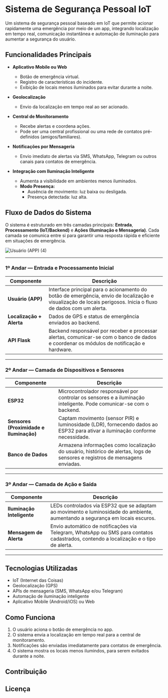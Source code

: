 # Sistema de Segurança Pessoal IoT

Um sistema de segurança pessoal baseado em IoT que permite acionar rapidamente uma emergência por meio de um app, integrando localização em tempo real, comunicação instantânea e automação de iluminação para aumentar a segurança do usuário.


## Funcionalidades Principais

- **Aplicativo Mobile ou Web**
    - Botão de emergência virtual.
    - Registro de características do incidente.
    - Exibição de locais menos iluminados para evitar durante a noite.

- **Geolocalização**
    - Envio da localização em tempo real ao ser acionado.

- **Central de Monitoramento**
    - Recebe alertas e coordena ações.
    - Pode ser uma central profissional ou uma rede de contatos pré-definidos (amigos/familiares).

- **Notificações por Mensageria**
    - Envio imediato de alertas via SMS, WhatsApp, Telegram ou outros canais para contatos de emergência.

- **Integração com Iluminação Inteligente**
    - Aumenta a visibilidade em ambientes menos iluminados.
    - **Modo Presença:**
        - Ausência de movimento: luz baixa ou desligada.
        - Presença detectada: luz alta.

## Fluxo de Dados do Sistema

O sistema é estruturado em três camadas principais: **Entrada**, **Processamento (IoT/Backend)** e **Ações (Iluminação e Mensageria)**. Cada camada se comunica entre si para garantir uma resposta rápida e eficiente em situações de emergência.

![Usuário (APP) (4)](https://github.com/user-attachments/assets/85f950cd-75d8-41fc-adb6-8a2ad44f9e9e)

---

### 1º Andar — Entrada e Processamento Inicial

| Componente         | Descrição |
|--------------------|-----------|
| **Usuário (APP)**  | Interface principal para o acionamento do botão de emergência, envio de localização e visualização de locais perigosos. Inicia o fluxo de dados com um alerta. |
| **Localização + Alerta** | Dados de GPS e status de emergência enviados ao backend. |
| **API Flask**      | Backend responsável por receber e processar alertas, comunicar-se com o banco de dados e coordenar os módulos de notificação e hardware. |

---

### 2º Andar — Camada de Dispositivos e Sensores

| Componente       | Descrição |
|------------------|-----------|
| **ESP32**        | Microcontrolador responsável por controlar os sensores e a iluminação inteligente. Pode comunicar-se com o backend. |
| **Sensores (Proximidade e Iluminação)** | Captam movimento (sensor PIR) e luminosidade (LDR), fornecendo dados ao ESP32 para ativar a iluminação conforme necessidade. |
| **Banco de Dados** | Armazena informações como localização do usuário, histórico de alertas, logs de sensores e registros de mensagens enviadas. |

---

### 3º Andar — Camada de Ação e Saída

| Componente                 | Descrição |
|----------------------------|-----------|
| **Iluminação Inteligente** | LEDs controlados via ESP32 que se adaptam ao movimento e luminosidade do ambiente, aumentando a segurança em locais escuros. |
| **Mensagem de Alerta**     | Envio automático de notificações via Telegram, WhatsApp ou SMS para contatos cadastrados, contendo a localização e o tipo de alerta. |

---

## Tecnologias Utilizadas

- IoT (Internet das Coisas)
- Geolocalização (GPS)
- APIs de mensageria (SMS, WhatsApp e/ou Telegram)
- Automação de iluminação inteligente
- Aplicativo Mobile (Android/iOS) ou Web

## Como Funciona

1. O usuário aciona o botão de emergência no app.
2. O sistema envia a localização em tempo real para a central de monitoramento.
3. Notificações são enviadas imediatamente para contatos de emergência.
4. O sistema mostra os locais menos ilumindos, para serem evitados durante a noite.

## Contribuição



## Licença

